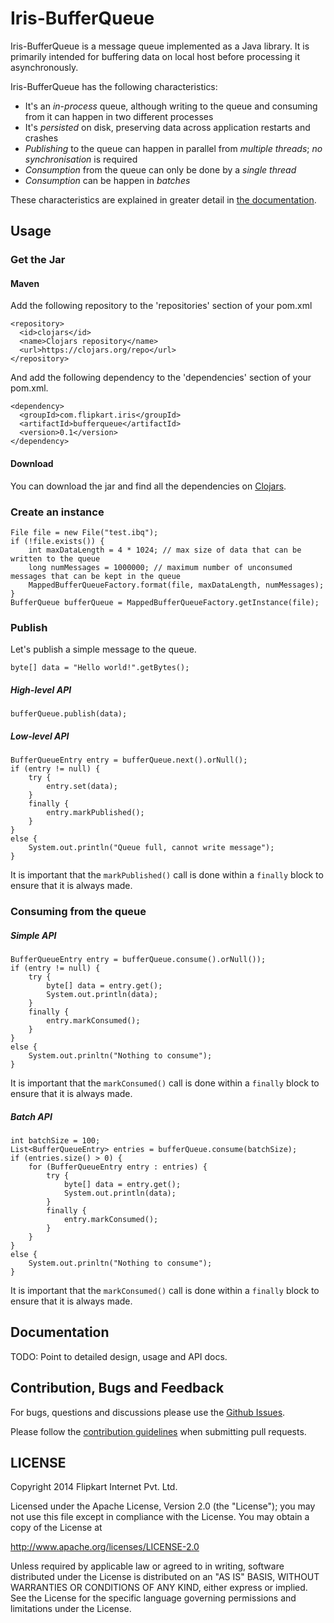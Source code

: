 Iris-BufferQueue
================

Iris-BufferQueue is a message queue implemented as a Java library. It is primarily intended for buffering data on local
host before processing it asynchronously.

Iris-BufferQueue has the following characteristics:

- It's an *in-process* queue, although writing to the queue and consuming from it can happen in two different processes
- It's *persisted* on disk, preserving data across application restarts and crashes
- *Publishing* to the queue can happen in parallel from *multiple threads*; *no synchronisation* is required
- *Consumption* from the queue can only be done by a *single thread*
- *Consumption* can be happen in *batches*

These characteristics are explained in greater detail in [the documentation](http://flipkart-incubator.github.io/Iris-BufferQueue/#/design/characteristics).


Usage
-----

### Get the Jar

#### Maven

Add the following repository to the 'repositories' section of your pom.xml

    <repository>
      <id>clojars</id>
      <name>Clojars repository</name>
      <url>https://clojars.org/repo</url>
    </repository>

And add the following dependency to the 'dependencies' section of your pom.xml.

	<dependency>
	  <groupId>com.flipkart.iris</groupId>
	  <artifactId>bufferqueue</artifactId>
	  <version>0.1</version>
	</dependency>

#### Download

You can download the jar and find all the dependencies on [Clojars](https://clojars.org/com.flipkart.iris/bufferqueue).

### Create an instance

    File file = new File("test.ibq");
    if (!file.exists()) {
        int maxDataLength = 4 * 1024; // max size of data that can be written to the queue
        long numMessages = 1000000; // maximum number of unconsumed messages that can be kept in the queue
        MappedBufferQueueFactory.format(file, maxDataLength, numMessages);
    }
    BufferQueue bufferQueue = MappedBufferQueueFactory.getInstance(file);

### Publish

Let's publish a simple message to the queue.

    byte[] data = "Hello world!".getBytes();

##### High-level API

    bufferQueue.publish(data);

##### Low-level API

    BufferQueueEntry entry = bufferQueue.next().orNull();
    if (entry != null) {
    	try {
		    entry.set(data);
		}
		finally {
		    entry.markPublished();
		}
	}
	else {
		System.out.println("Queue full, cannot write message");
	}

It is important that the `markPublished()` call is done within a `finally` block to ensure that it is always made.

### Consuming from the queue

##### Simple API

    BufferQueueEntry entry = bufferQueue.consume().orNull());
    if (entry != null) {
	    try {
	        byte[] data = entry.get();
	        System.out.println(data);
	    }
	    finally {
	        entry.markConsumed();
	    }
	}
	else {
		System.out.prinltn("Nothing to consume");
	}

It is important that the `markConsumed()` call is done within a `finally` block to ensure that it is always made.

##### Batch API

	int batchSize = 100;
    List<BufferQueueEntry> entries = bufferQueue.consume(batchSize);
    if (entries.size() > 0) {
	    for (BufferQueueEntry entry : entries) {
	        try {
	            byte[] data = entry.get();
	            System.out.println(data);
	        }
	        finally {
	            entry.markConsumed();
	        }
	    }
	}
	else {
		System.out.prinltn("Nothing to consume");
	}	

It is important that the `markConsumed()` call is done within a `finally` block to ensure that it is always made.

Documentation
-------------

TODO: Point to detailed design, usage and API docs.

Contribution, Bugs and Feedback
-------------------------------

For bugs, questions and discussions please use the [Github Issues](https://github.com/flipkart-incubator/Iris-BufferQueue/issues).

Please follow the [contribution guidelines](https://github.com/flipkart-incubator/Iris-BufferQueue/blob/master/CONTRIBUTING.md) when submitting pull requests.


LICENSE
-------

Copyright 2014 Flipkart Internet Pvt. Ltd.

Licensed under the Apache License, Version 2.0 (the "License");
you may not use this file except in compliance with the License.
You may obtain a copy of the License at

http://www.apache.org/licenses/LICENSE-2.0

Unless required by applicable law or agreed to in writing, software
distributed under the License is distributed on an "AS IS" BASIS,
WITHOUT WARRANTIES OR CONDITIONS OF ANY KIND, either express or implied.
See the License for the specific language governing permissions and
limitations under the License.
